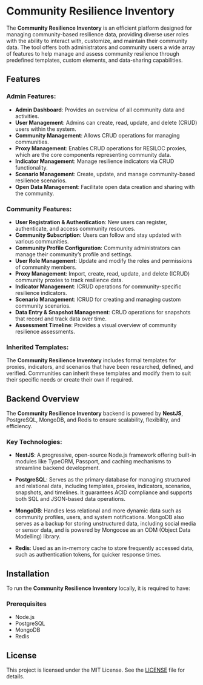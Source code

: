 # Community Resilience Inventory

The **Community Resilience Inventory** is an efficient platform designed for managing community-based resilience data, providing diverse user roles with the ability to interact with, customize, and maintain their community data. The tool offers both administrators and community users a wide array of features to help manage and assess community resilience through predefined templates, custom elements, and data-sharing capabilities.

## Features

### Admin Features:
- **Admin Dashboard**: Provides an overview of all community data and activities.
- **User Management**: Admins can create, read, update, and delete (CRUD) users within the system.
- **Community Management**: Allows CRUD operations for managing communities.
- **Proxy Management**: Enables CRUD operations for RESILOC proxies, which are the core components representing community data.
- **Indicator Management**: Manage resilience indicators via CRUD functionality.
- **Scenario Management**: Create, update, and manage community-based resilience scenarios.
- **Open Data Management**: Facilitate open data creation and sharing with the community.

### Community Features:
- **User Registration & Authentication**: New users can register, authenticate, and access community resources.
- **Community Subscription**: Users can follow and stay updated with various communities.
- **Community Profile Configuration**: Community administrators can manage their community’s profile and settings.
- **User Role Management**: Update and modify the roles and permissions of community members.
- **Proxy Management**: Import, create, read, update, and delete (ICRUD) community proxies to track resilience data.
- **Indicator Management**: ICRUD operations for community-specific resilience indicators.
- **Scenario Management**: ICRUD for creating and managing custom community scenarios.
- **Data Entry & Snapshot Management**: CRUD operations for snapshots that record and track data over time.
- **Assessment Timeline**: Provides a visual overview of community resilience assessments.

### Inherited Templates:
The **Community Resilience Inventory** includes formal templates for proxies, indicators, and scenarios that have been researched, defined, and verified. Communities can inherit these templates and modify them to suit their specific needs or create their own if required.

## Backend Overview

The **Community Resilience Inventory** backend is powered by **NestJS**, PostgreSQL, MongoDB, and Redis to ensure scalability, flexibility, and efficiency.

### Key Technologies:
- **NestJS**: A progressive, open-source Node.js framework offering built-in modules like TypeORM, Passport, and caching mechanisms to streamline backend development.
  
- **PostgreSQL**: Serves as the primary database for managing structured and relational data, including templates, proxies, indicators, scenarios, snapshots, and timelines. It guarantees ACID compliance and supports both SQL and JSON-based data operations.

- **MongoDB**: Handles less relational and more dynamic data such as community profiles, users, and system notifications. MongoDB also serves as a backup for storing unstructured data, including social media or sensor data, and is powered by Mongoose as an ODM (Object Data Modelling) library.

- **Redis**: Used as an in-memory cache to store frequently accessed data, such as authentication tokens, for quicker response times.

## Installation

To run the **Community Resilience Inventory** locally, it is required to have:

### Prerequisites
- Node.js
- PostgreSQL
- MongoDB
- Redis

## License

This project is licensed under the MIT License. See the [LICENSE](LICENSE) file for details.
